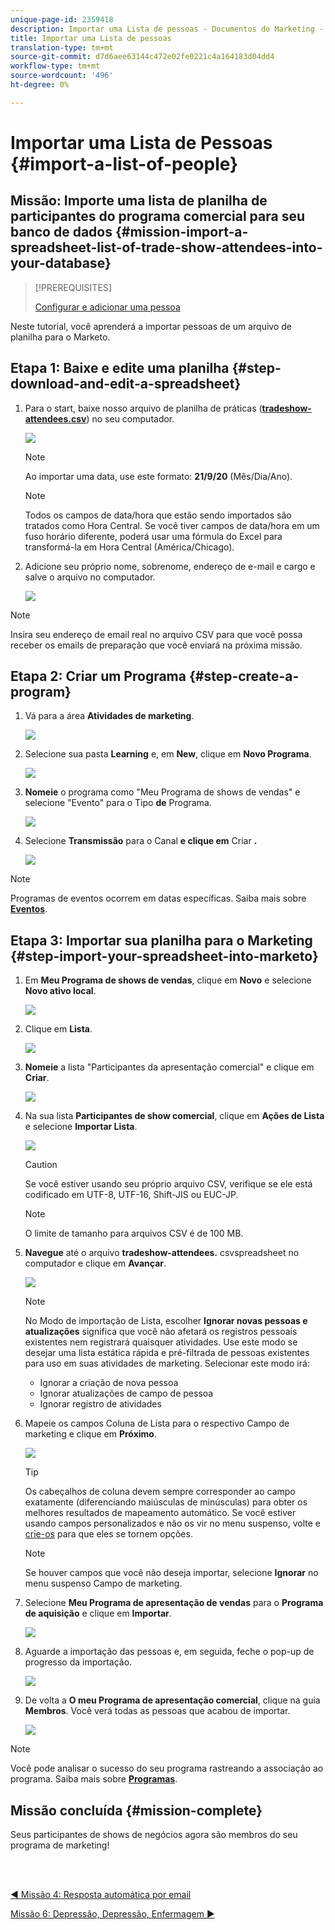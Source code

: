 ```yaml
---
unique-page-id: 2359418
description: Importar uma Lista de pessoas - Documentos do Marketing - Documentação do produto
title: Importar uma Lista de pessoas
translation-type: tm+mt
source-git-commit: d7d6aee63144c472e02fe0221c4a164183d04dd4
workflow-type: tm+mt
source-wordcount: '496'
ht-degree: 0%

---
```



# Importar uma Lista de Pessoas {#import-a-list-of-people}

## Missão: Importe uma lista de planilha de participantes do programa comercial para seu banco de dados {#mission-import-a-spreadsheet-list-of-trade-show-attendees-into-your-database}

>[!PREREQUISITES]
>
>[Configurar e adicionar uma pessoa](/help/marketo/getting-started/quick-wins/get-set-up-and-add-a-person.md)

Neste tutorial, você aprenderá a importar pessoas de um arquivo de planilha para o Marketo.

## Etapa 1: Baixe e edite uma planilha {#step-download-and-edit-a-spreadsheet}

1. Para o start, baixe nosso arquivo de planilha de práticas ([**tradeshow-attendees.csv**](https://docs.marketo.com/display/docs/assets/tradeshow-attendees.csv)) no seu computador.

   ![](assets/image2014-9-24-12-3a5-3a0.png)

   >[!NOTE]
   >
   >Ao importar uma data, use este formato: **21/9/20** (Mês/Dia/Ano).

   >[!NOTE]
   >
   >Todos os campos de data/hora que estão sendo importados são tratados como Hora Central. Se você tiver campos de data/hora em um fuso horário diferente, poderá usar uma fórmula do Excel para transformá-la em Hora Central (América/Chicago).

1. Adicione seu próprio nome, sobrenome, endereço de e-mail e cargo e salve o arquivo no computador.

   ![](assets/image2014-9-24-12-3a5-3a30.png)

>[!NOTE]
>
>Insira seu endereço de email real no arquivo CSV para que você possa receber os emails de preparação que você enviará na próxima missão.

## Etapa 2: Criar um Programa {#step-create-a-program}

1. Vá para a área **Atividades de marketing**.

   ![](assets/ma-2.png)

1. Selecione sua pasta **Learning** e, em **New**, clique em **Novo Programa**.

   ![](assets/image2014-9-24-12-3a21-3a13.png)

1. **Nomeie** o programa como &quot;Meu Programa de shows de vendas&quot; e selecione &quot;Evento&quot; para o Tipo **de** Programa.

   ![](assets/image2014-9-24-12-3a21-3a25.png)

1. Selecione **Transmissão** para o Canal **e clique em** Criar **.**

   ![](assets/image2014-9-24-12-3a21-3a39.png)

>[!NOTE]
>
>Programas de eventos ocorrem em datas específicas. Saiba mais sobre [**Eventos**](/help/marketo/product-docs/demand-generation/events/understanding-events/understanding-event-programs.md).

## Etapa 3: Importar sua planilha para o Marketing {#step-import-your-spreadsheet-into-marketo}

1. Em **Meu Programa de shows de vendas**, clique em **Novo** e selecione **Novo ativo local**.

   ![](assets/seven-3.png)

1. Clique em **Lista**.

   ![](assets/image2014-9-24-12-3a22-3a56.png)

1. **Nomeie** a lista &quot;Participantes da apresentação comercial&quot; e clique em  **Criar**.

   ![](assets/image2014-9-24-12-3a23-3a9.png)

1. Na sua lista **Participantes de show comercial**, clique em **Ações de Lista** e selecione **Importar Lista**.

   ![](assets/ten-2.png)

   >[!CAUTION]
   >
   >Se você estiver usando seu próprio arquivo CSV, verifique se ele está codificado em UTF-8, UTF-16, Shift-JIS ou EUC-JP.

   >[!NOTE]
   >
   >O limite de tamanho para arquivos CSV é de 100 MB.

1. **Navegue** até o arquivo  **tradeshow-attendees.** csvspreadsheet no computador e clique em  **Avançar**.

   ![](assets/eleven-2.png)

   >[!NOTE]
   >
   >No Modo de importação de Lista, escolher **Ignorar novas pessoas e atualizações** significa que você não afetará os registros pessoais existentes nem registrará quaisquer atividades. Use este modo se desejar uma lista estática rápida e pré-filtrada de pessoas existentes para uso em suas atividades de marketing. Selecionar este modo irá:
   >
   > * Ignorar a criação de nova pessoa
   > * Ignorar atualizações de campo de pessoa
   > * Ignorar registro de atividades


1. Mapeie os campos Coluna de Lista para o respectivo Campo de marketing e clique em **Próximo**.

   ![](assets/image2014-9-24-12-3a24-3a49.png)

   >[!TIP]
   >
   >Os cabeçalhos de coluna devem sempre corresponder ao campo exatamente (diferenciando maiúsculas de minúsculas) para obter os melhores resultados de mapeamento automático. Se você estiver usando campos personalizados e não os vir no menu suspenso, volte e [crie-os](/help/marketo/product-docs/administration/field-management/create-a-custom-field-in-marketo.md) para que eles se tornem opções.

   >[!NOTE]
   >
   >Se houver campos que você não deseja importar, selecione **Ignorar** no menu suspenso Campo de marketing.

1. Selecione **Meu Programa de apresentação de vendas** para o **Programa de aquisição** e clique em **Importar**.

   ![](assets/image2014-9-24-12-3a25-3a1.png)

1. Aguarde a importação das pessoas e, em seguida, feche o pop-up de progresso da importação.

   ![](assets/image2014-9-24-12-3a25-3a13.png)

1. De volta a **O meu Programa de apresentação comercial**, clique na guia **Membros**. Você verá todas as pessoas que acabou de importar.

   ![](assets/fifteen-1.png)

>[!NOTE]
>
>Você pode analisar o sucesso do seu programa rastreando a associação ao programa. Saiba mais sobre [**Programas**](/help/marketo/product-docs/core-marketo-concepts/programs/creating-programs/understanding-programs.md).

## Missão concluída {#mission-complete}

Seus participantes de shows de negócios agora são membros do seu programa de marketing!

<br> 

[◄ Missão 4: Resposta automática por email](/help/marketo/getting-started/quick-wins/email-auto-response.md)

[Missão 6: Depressão, Depressão, Enfermagem ►](/help/marketo/getting-started/quick-wins/drip-drip-nurture.md)
